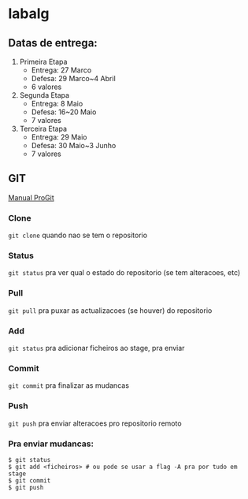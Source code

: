 # labalg

## Datas de entrega:

1. Primeira Etapa
    * Entrega: 27 Marco
    * Defesa: 29 Marco~4 Abril
    * 6 valores
2. Segunda Etapa
    * Entrega: 8 Maio
    * Defesa: 16~20 Maio
    * 7 valores
3. Terceira Etapa
    * Entrega: 29 Maio
    * Defesa: 30 Maio~3 Junho
    * 7 valores

## GIT

[Manual ProGit](https://progit.org)

### Clone

`git clone` quando nao se tem o repositorio

### Status

`git status` pra ver qual o estado do repositorio (se tem alteracoes, etc)

### Pull

`git pull` pra puxar as actualizacoes (se houver) do repositorio

### Add

`git status` pra adicionar ficheiros ao stage, pra enviar

### Commit

`git commit` pra finalizar as mudancas

### Push

`git push` pra enviar alteracoes pro repositorio remoto

### Pra enviar mudancas:

```shell
$ git status
$ git add <ficheiros> # ou pode se usar a flag -A pra por tudo em stage
$ git commit
$ git push
```

